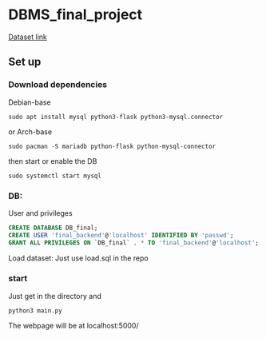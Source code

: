 # DBMS_final_project

[Dataset link](https://www.kaggle.com/datasets/pa13lito/27m-movie-ratings/)

## Set up

### Download dependencies

Debian-base
```
sudo apt install mysql python3-flask python3-mysql.connector
```
or
Arch-base
```
sudo pacman -S mariadb python-flask python-mysql-connector
```
then start or enable the DB
```
sudo systemctl start mysql
```

### DB:

User and privileges
```sql
CREATE DATABASE DB_final;
CREATE USER 'final_backend'@'localhost' IDENTIFIED BY 'passwd';
GRANT ALL PRIVILEGES ON `DB_final` . * TO 'final_backend'@'localhost';
```

Load dataset: Just use load.sql in the repo

### start

Just get in the directory and 

```
python3 main.py
```

The webpage will be at localhost:5000/
